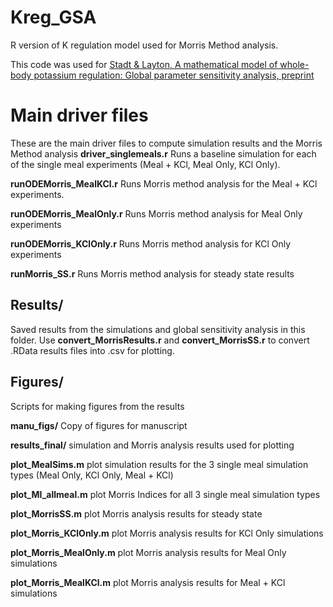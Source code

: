 # Kreg_GSA
 R version of K regulation model used for Morris Method analysis. 

 This code was used for [Stadt & Layton, A mathematical model of whole-body potassium regulation: Global parameter sensitivity analysis, preprint](https://www.biorxiv.org/content/10.1101/2023.11.10.566654v1)

 # Main driver files
These are the main driver files to compute simulation results and the Morris Method analysis 
**driver_singlemeals.r**
Runs a baseline simulation for each of the single meal experiments (Meal + KCl, Meal Only, KCl Only).

**runODEMorris_MealKCl.r**
Runs Morris method analysis for the Meal + KCl experiments.

**runODEMorris_MealOnly.r**
Runs Morris method analysis for Meal Only experiments

**runODEMorris_KClOnly.r**
Runs Morris method analysis for KCl Only experiments

**runMorris_SS.r**
Runs Morris method analysis for steady state results

 ## Results/
 Saved results from the simulations and global sensitivity analysis in this folder.
 Use **convert_MorrisResults.r** and **convert_MorrisSS.r** to convert .RData results files into .csv for plotting.

 ## Figures/
 Scripts for making figures from the results

 **manu_figs/** Copy of figures for manuscript

 **results_final/** simulation and Morris analysis results used for plotting

 **plot_MealSims.m** plot simulation results for the 3 single meal simulation types (Meal Only, KCl Only, Meal + KCl)

 **plot_MI_allmeal.m** plot Morris Indices for all 3 single meal simulation types

 **plot_MorrisSS.m** plot Morris analysis results for steady state

 **plot_Morris_KClOnly.m** plot Morris analysis results for KCl Only simulations

 **plot_Morris_MealOnly.m** plot Morris analysis results for Meal Only simulations

 **plot_Morris_MealKCl.m** plot Morris analysis results for Meal + KCl simulations
